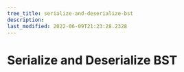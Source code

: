 ```yaml
---
tree_title: serialize-and-deserialize-bst
description: 
last_modified: 2022-06-09T21:23:28.2328
---
```


# Serialize and Deserialize BST
